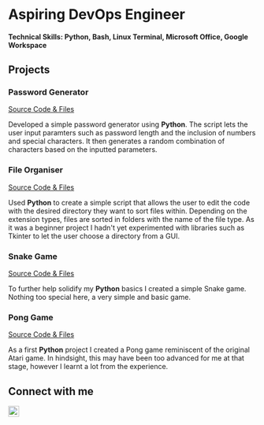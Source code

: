 # Aspiring DevOps Engineer

#### Technical Skills: Python, Bash, Linux Terminal, Microsoft Office, Google Workspace

## Projects
### Password Generator
[Source Code & Files](https://github.com/AyaanJK/PasswordGenerator)

Developed a simple password generator using **Python**. The script lets the user input paramters such as password length and the inclusion of numbers and special characters. It then generates a random combination of characters based on the inputted parameters.

### File Organiser
[Source Code & Files](https://github.com/AyaanJK/FileOrganiser)

Used **Python** to create a simple script that allows the user to edit the code with the desired directory they want to sort files within. Depending on the extension types, files are sorted in folders with the name of the file type. As it was a beginner project I hadn't yet experimented with libraries such as Tkinter to let the user choose a directory from a GUI.

### Snake Game
[Source Code & Files](https://github.com/AyaanJK/PythonSnakeGame)

To further help solidify my **Python** basics I created a simple Snake game. Nothing too special here, a very simple and basic game.

### Pong Game
[Source Code & Files](https://github.com/AyaanJK/PythonPongGame)

As a first **Python** project I created a Pong game reminiscent of the original Atari game. In hindsight, this may have been too advanced for me at that stage, however I learnt a lot from the experience.

## Connect with me
[<img align="left" alt="AyaanJaman-Khan | LinkedIn" width="22px" src="https://upload.wikimedia.org/wikipedia/commons/c/ca/LinkedIn_logo_initials.png" />][linkedin]

[linkedin]: https://www.linkedin.com/in/ayaan-jaman-khan-b0410b34a/



